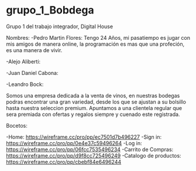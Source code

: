 # grupo_1_Bobdega
Grupo 1 del trabajo integrador, Digital House

Nombres:
-Pedro Martin Flores: Tengo 24 Años, mi pasatiempo es jugar con mis amigos de manera online, la programación es mas que una profeción, es una manera de vivir.

-Alejo Aliberti: 

-Juan Daniel Cabona: 

-Leandro Bock:


Somos una empresa dedicada a la venta de vinos, en nuestras bodegas podras encontrar una gran variedad, desde los que se ajustan a su bolsillo hasta nuestra seleccion premium. Apuntamos a una clientela regular que sera premiada con ofertas y regalos siempre y cuenado este registrada.


Bocetos:

-Home: https://wireframe.cc/pro/pp/ec7501d7b496227
-Sign in: https://wireframe.cc/pro/pp/0e4e37c59496264
-Log in: https://wireframe.cc/pro/pp/06fcc7535496234
-Carrito de Compras: https://wireframe.cc/pro/pp/d9f8cc725496249
-Catalogo de productos: https://wireframe.cc/pro/pp/cbebf84e6496244 